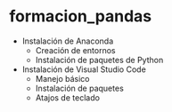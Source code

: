 # formacion_pandas
* Instalación de Anaconda
    * Creación de entornos
    * Instalación de paquetes de Python
* Instalación de Visual Studio Code
    * Manejo básico
    * Instalación de paquetes
    * Atajos de teclado


    